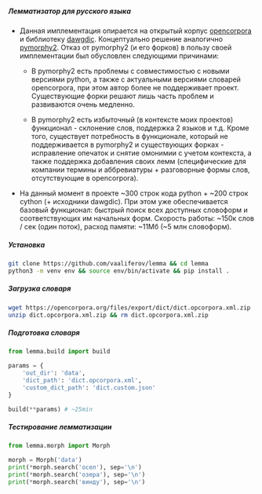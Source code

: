 ##### Лемматизатор для русского языка

* Данная имплементация опирается на открытый корпус [opencorpora](https://www.opencorpora.org) и библиотеку [dawgdic](https://code.google.com/archive/p/dawgdic). Концептуально решение аналогично [pymorphy2](https://github.com/pymorphy2/pymorphy2). Отказ от pymorphy2 (и его форков) в пользу своей имплементации был обусловлен следующими причинами: 

    * В pymorphy2 есть проблемы с совместимостью с новыми версиями python, а также с актуальными версиями словарей opencorpora, при этом автор более не поддерживает проект. Существующие форки решают лишь часть проблем и развиваются очень медленно.

    * В pymorphy2 есть избыточный (в контексте моих проектов) функционал - склонение слов, поддержка 2 языков и т.д. Кроме того, существует потребность в функционале, который не поддерживается в pymorphy2 и существующих форках - исправление опечаток и снятие омонимии с учетом контекста, а также поддержка добавления своих лемм (специфические для компании термины и аббревиатуры + разговорные формы слов, отсутствующие в opencorpora).

* На данный момент в проекте ~300 строк кода python + ~200 строк cython (+ исходники dawgdic). При этом уже обеспечивается базовый функционал: быстрый поиск всех доступных словоформ и соответствующих им начальных форм. Скорость работы: ~150к слов / сек (один поток), расход памяти: ~11Мб (~5 млн словоформ).

##### Установка
```bash
git clone https://github.com/vaaliferov/lemma && cd lemma
python3 -m venv env && source env/bin/activate && pip install .
```

##### Загрузка словаря
```bash
wget https://opencorpora.org/files/export/dict/dict.opcorpora.xml.zip
unzip dict.opcorpora.xml.zip && rm dict.opcorpora.xml.zip
```

##### Подготовка словаря
```python
from lemma.build import build

params = {
    'out_dir': 'data',
    'dict_path': 'dict.opcorpora.xml',
    'custom_dict_path': 'dict.custom.json'
}

build(**params) # ~25min
```

##### Тестирование лемматизации
```python
from lemma.morph import Morph

morph = Morph('data')
print(*morph.search('осел'), sep='\n')
print(*morph.search('озера'), sep='\n')
print(*morph.search('винду'), sep='\n')
```